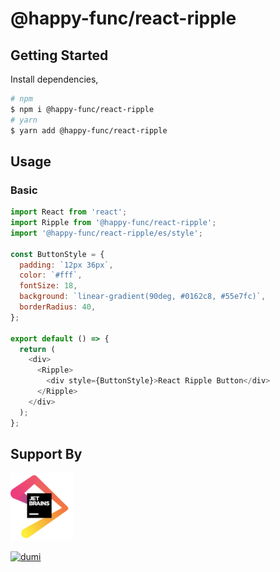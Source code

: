 # @happy-func/react-ripple

## Getting Started

Install dependencies,

```bash
# npm
$ npm i @happy-func/react-ripple
# yarn
$ yarn add @happy-func/react-ripple
```

## Usage

### Basic

```javascript
import React from 'react';
import Ripple from '@happy-func/react-ripple';
import '@happy-func/react-ripple/es/style';

const ButtonStyle = {
  padding: `12px 36px`,
  color: `#fff`,
  fontSize: 18,
  background: `linear-gradient(90deg, #0162c8, #55e7fc)`,
  borderRadius: 40,
};

export default () => {
  return (
    <div>
      <Ripple>
        <div style={ButtonStyle}>React Ripple Button</div>
      </Ripple>
    </div>
  );
};
```

## Support By

[<img src="https://raw.githubusercontent.com/happy-func/next-official/6f30e1bb4140f195d5176a6ddc61082be8b25505/public/images/jetbrains.png" alt="Jetbrains" title="Jetbrains" width="100" />](https://www.jetbrains.com/)

[<img src="https://user-images.githubusercontent.com/9554297/83762004-a0761b00-a6a9-11ea-83b4-9c8ff721d4b8.png" alt="dumi" title="dumi" width="100" />](https://d.umijs.org/)
